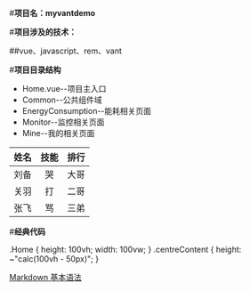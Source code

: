 #**项目名：myvantdemo**

#**项目涉及的技术：**

##vue、javascript、rem、vant

#**项目目录结构**

- Home.vue--项目主入口
- Common--公共组件域
- EnergyConsumption--能耗相关页面
- Monitor--监控相关页面
- Mine--我的相关页面

| 姓名 | 技能 | 排行 |
| ---- | :--: | ---: |
| 刘备 |  哭  | 大哥 |
| 关羽 |  打  | 二哥 |
| 张飞 |  骂  | 三弟 |

#**经典代码**

.Home {
height: 100vh;
width: 100vw;
}
.centreContent {
height: ~"calc(100vh - 50px)";
}

[Markdown 基本语法](https://www.jianshu.com/p/191d1e21f7ed)
